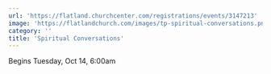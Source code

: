 ```yaml
---
url: 'https://flatland.churchcenter.com/registrations/events/3147213'
image: 'https://flatlandchurch.com/images/tp-spiritual-conversations.png'
category: ''
title: 'Spiritual Conversations'
---
```


Begins Tuesday, Oct 14, 6:00am
